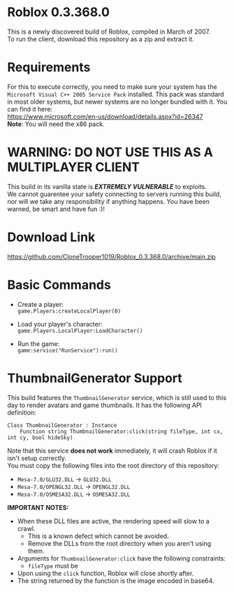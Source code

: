 # Roblox 0.3.368.0

This is a newly discovered build of Roblox, compiled in March of 2007.<br>
To run the client, download this repository as a zip and extract it.

# Requirements #

For this to execute correctly, you need to make sure your system has the `Microsoft Visual C++ 2005 Service Pack` installed. This pack was standard in most older systems, but newer systems are no longer bundled with it. You can find it here:<br>
https://www.microsoft.com/en-us/download/details.aspx?id=26347
<br>**Note**: You will need the x86 pack.

# WARNING: DO NOT USE THIS AS A MULTIPLAYER CLIENT #

This build in its vanilla state is ***EXTREMELY VULNERABLE*** to exploits.<br/>
We cannot guarentee your safety connecting to servers running this build, nor will we take any responsibility if anything happens. You have been warned, be smart and have fun :)!

# Download Link #
https://github.com/CloneTrooper1019/Roblox_0.3.368.0/archive/main.zip

# Basic Commands #

* Create a player:<br/>
`game.Players:createLocalPlayer(0)`

* Load your player's character:<br/>
`game.Players.LocalPlayer:LoadCharacter()`

* Run the game:<br/>
`game:service("RunService"):run()`

# ThumbnailGenerator Support #

This build features the `ThumbnailGenerator` service, which is still used to this day to render avatars and game thumbnails. It has the following API definition:

```
Class ThumbnailGenerator : Instance
    Function string ThumbnailGenerator:click(string fileType, int cx, int cy, bool hideSky)
```

Note that this service **does not work** immediately, it will crash Roblox if it isn't setup correctly.<br/>
You must copy the following files into the root directory of this repository:

- `Mesa-7.0/GLU32.DLL` -> `GLU32.DLL`
- `Mesa-7.0/OPENGL32.DLL` -> `OPENGL32.DLL`
- `Mesa-7.0/OSMESA32.DLL` -> `OSMESA32.DLL`

**IMPORTANT NOTES:**

- When these DLL files are active, the rendering speed will slow to a crawl.
	- This is a known defect which cannot be avoided.
	- Remove the DLLs from the root directory when you aren't using them.
- Arguments for `ThumbnailGenerator:click` have the following constraints:
  - `fileType` must be 
- Upon using the `click` function, Roblox will close shortly after.
- The string returned by the function is the image encoded in base64.
